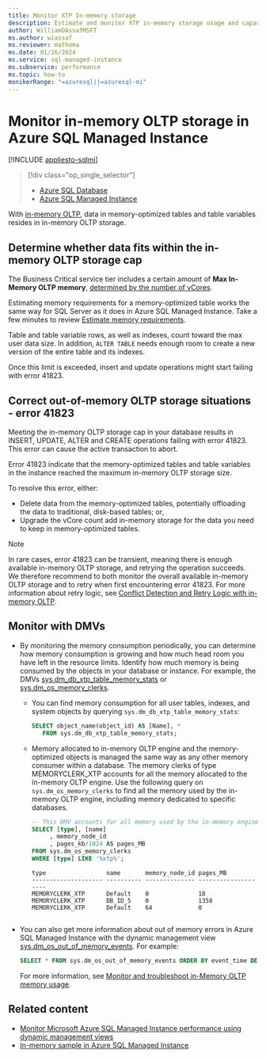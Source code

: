 ```yaml
---
title: Monitor XTP In-memory storage
description: Estimate and monitor XTP in-memory storage usage and capacity in Azure SQL Managed Instance; resolve capacity error 41823.
author: WilliamDAssafMSFT
ms.author: wiassaf
ms.reviewer: mathoma
ms.date: 01/16/2024
ms.service: sql-managed-instance
ms.subservice: performance
ms.topic: how-to
monikerRange: "=azuresql||=azuresql-mi"
---
```

# Monitor in-memory OLTP storage in Azure SQL Managed Instance
[!INCLUDE [appliesto-sqlmi](../includes/appliesto-sqlmi.md)]

> [!div class="op_single_selector"]
> * [Azure SQL Database](../database/in-memory-oltp-monitor-space.md?view=azuresql-db&preserve-view=true)
> * [Azure SQL Managed Instance](in-memory-oltp-monitor-space.md?view=azuresql-mi&preserve-view=true)

With [in-memory OLTP](in-memory-oltp-overview.md), data in memory-optimized tables and table variables resides in in-memory OLTP storage.

## Determine whether data fits within the in-memory OLTP storage cap

The Business Critical service tier includes a certain amount of **Max In-Memory OLTP memory**, [determined by the number of vCores](resource-limits.md?view=azuresql-mi&preserve-view=true).

Estimating memory requirements for a memory-optimized table works the same way for SQL Server as it does in Azure SQL Managed Instance. Take a few minutes to review [Estimate memory requirements](/sql/relational-databases/in-memory-oltp/estimate-memory-requirements-for-memory-optimized-tables?view=azuresqldb-mi-current&preserve-view=true).

Table and table variable rows, as well as indexes, count toward the max user data size. In addition, `ALTER TABLE` needs enough room to create a new version of the entire table and its indexes.

Once this limit is exceeded, insert and update operations might start failing with error 41823.

## Correct out-of-memory OLTP storage situations - error 41823

Meeting the in-memory OLTP storage cap in your database results in INSERT, UPDATE, ALTER and CREATE operations failing with error 41823. This error can cause the active transaction to abort.

Error 41823 indicate that the memory-optimized tables and table variables in the instance reached the maximum in-memory OLTP storage size.

To resolve this error, either:

- Delete data from the memory-optimized tables, potentially offloading the data to traditional, disk-based tables; or,
- Upgrade the vCore count add in-memory storage for the data you need to keep in memory-optimized tables.

> [!NOTE]
> In rare cases, error 41823 can be transient, meaning there is enough available in-memory OLTP storage, and retrying the operation succeeds. We therefore recommend to both monitor the overall available in-memory OLTP storage and to retry when first encountering error 41823. For more information about retry logic, see [Conflict Detection and Retry Logic with in-memory OLTP](/sql/relational-databases/in-memory-oltp/transactions-with-memory-optimized-tables#conflict-detection-and-retry-logic).

## Monitor with DMVs


- By monitoring the memory consumption periodically, you can determine how memory consumption is growing and how much head room you have left in the resource limits. Identify how much memory is being consumed by the objects in your database or instance. For example, the DMVs [sys.dm_db_xtp_table_memory_stats](/sql/relational-databases/system-dynamic-management-views/sys-dm-db-xtp-table-memory-stats-transact-sql?view=azuresqldb-mi-current&preserve-view=true) or [sys.dm_os_memory_clerks](/sql/relational-databases/system-dynamic-management-views/sys-dm-os-memory-clerks-transact-sql?view=azuresqldb-mi-current&preserve-view=true).

    - You can find memory consumption for all user tables, indexes, and system objects by querying `sys.dm_db_xtp_table_memory_stats`:

        ```sql  
        SELECT object_name(object_id) AS [Name], *  
           FROM sys.dm_db_xtp_table_memory_stats;
        ```

    - Memory allocated to in-memory OLTP engine and the memory-optimized objects is managed the same way as any other memory consumer within a database. The memory clerks of type MEMORYCLERK_XTP accounts for all the memory allocated to the in-memory OLTP engine. Use the following query on `sys.dm_os_memory_clerks` to find all the memory used by the in-memory OLTP engine, including memory dedicated to specific databases.
  
        ```sql  
        -- This DMV accounts for all memory used by the in-memory engine  
        SELECT [type], [name]
             , memory_node_id  
             , pages_kb/1024 AS pages_MB   
        FROM sys.dm_os_memory_clerks 
        WHERE [type] LIKE '%xtp%';
        ```  

        ```output
        type                 name       memory_node_id pages_MB  
        -------------------- ---------- -------------- --------------------  
        MEMORYCLERK_XTP      Default    0              18  
        MEMORYCLERK_XTP      DB_ID_5    0              1358  
        MEMORYCLERK_XTP      Default    64             0  
    ```

- You can also get more information about out of memory errors in Azure SQL Managed Instance with the dynamic management view [sys.dm_os_out_of_memory_events](/sql/relational-databases/system-dynamic-management-views/sys-dm-os-out-of-memory-events?view=azuresqldb-mi-current&preserve-view=true). For example:

    ```sql
    SELECT * FROM sys.dm_os_out_of_memory_events ORDER BY event_time DESC;
    ```

    For more information, see [Monitor and troubleshoot in-Memory OLTP memory usage](/sql/relational-databases/in-memory-oltp/monitor-and-troubleshoot-memory-usage?view=azuresqldb-mi-current&preserve-view=true).

## Related content

- [Monitor Microsoft Azure SQL Managed Instance performance using dynamic management views](monitoring-with-dmvs.md?view=azuresql-mi&preserve-view=true)
- [In-memory sample in Azure SQL Managed Instance](in-memory-oltp-sample.md?view=azuresql-mi&preserve-view=true)